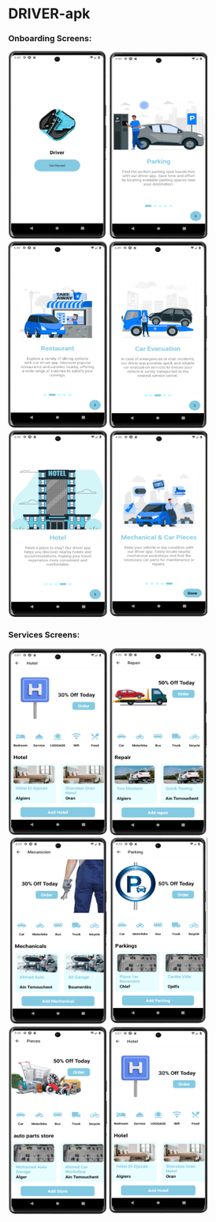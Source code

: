 ﻿# DRIVER-apk
 ### Onboarding Screens: 
<p float="left">
  <img src="./screenshots/onboarding/logo.png"  width="200" height="380">
  <img src="./screenshots/onboarding/parking.png"  width="200" height="380">
  <img src="./screenshots/onboarding/restaurant.png"  width="200" height="380">
  <img src="./screenshots/onboarding/car_evacuation.png"  width="200" height="380">
  <img src="./screenshots/onboarding/hotel.png"  width="200" height="380">
  <img src="./screenshots/onboarding/mechanical.png"  width="200" height="380">
</p>

 ### Services Screens: 
<p float="left">
<img src="./screenshots/services/hotel.png" width="200" height="380">
<img src="./screenshots/services/depannage.png" width="200" height="380">
<img src="./screenshots/services/mechanical.png" width="200" height="380">
<img src="./screenshots/services/parking.png" width="200" height="380">
<img src="./screenshots/services/pieces.png" width="200" height="380">
<img src="./screenshots/services/hotel.png" width="200" height="380">

</p>
